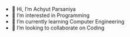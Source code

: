 - 👋 Hi, I’m Achyut Parsaniya
- 👀 I’m interested in Programming
- 🌱 I’m currently learning Computer Engineering
- 💞️ I’m looking to collaborate on Coding

<!---
AchyutPatel21/AchyutPatel21 is a ✨ special ✨ repository because its `README.md` (this file) appears on your GitHub profile.
You can click the Preview link to take a look at your changes.
--->
